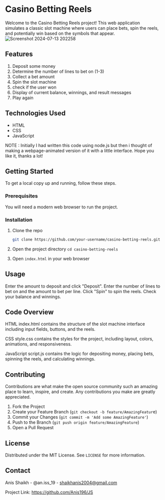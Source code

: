 # Casino Betting Reels

Welcome to the Casino Betting Reels project! This web application simulates a classic slot machine where users can place bets, spin the reels, and potentially win based on the symbols that appear. 
![Screenshot 2024-07-13 202258](https://github.com/user-attachments/assets/d798c857-2653-4790-8d62-02246a021527)

## Features

1. Deposit some money
2. Determine the number of lines to bet on (1-3)
3. Collect a bet amount
4. Spin the slot machine
5. check if the user won
6. Display of current balance, winnings, and result messages
7. Play again

## Technologies Used

- HTML
- CSS
- JavaScript

NOTE : Initially I had written this code using node.js but then i thought of making a webpage-animated version of it with a little interface. Hope you like it, thanks a lot!

## Getting Started

To get a local copy up and running, follow these steps.

### Prerequisites

You will need a modern web browser to run the project.

### Installation

1. Clone the repo
   ```sh
   git clone https://github.com/your-username/casino-betting-reels.git
   
2. Open the project directory
`cd casino-betting-reels`

4. Open `index.html` in your web browser

## Usage
  Enter the amount to deposit and click "Deposit".
  Enter the number of lines to bet on and the amount to bet per line.
  Click "Spin" to spin the reels.
  Check your balance and winnings.

## Code Overview
  HTML
  index.html contains the structure of the slot machine interface including input fields, buttons, and the reels.
 
  CSS
  style.css contains the styles for the project, including layout, colors, animations, and responsiveness.

  JavaScript
  script.js contains the logic for depositing money, placing bets, spinning the reels, and calculating winnings.

## Contributing
Contributions are what make the open source community such an amazing place to learn, inspire, and create. Any contributions you make are greatly appreciated.

1. Fork the Project
2. Create your Feature Branch (`git checkout -b feature/AmazingFeatur`e)
3. Commit your Changes (`git commit -m 'Add some AmazingFeature'`)
4. Push to the Branch (`git push origin feature/AmazingFeature`)
5. Open a Pull Request

## License
Distributed under the MIT License. See `LICENSE` for more information.

## Contact
Anis Shaikh - @an.iss_19 - shaikhanis2004@gmail.com

Project Link: https://github.com/Anis196/JS
